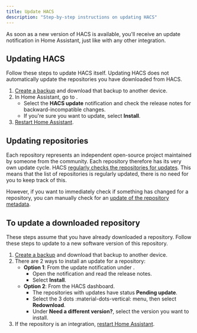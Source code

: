 ```yaml
---
title: Update HACS
description: "Step-by-step instructions on updating HACS"
---
```


As soon as a new version of HACS is available, you'll receive an update notification in Home Assistant, just like with any other integration.

## Updating HACS

Follow these steps to update HACS itself. Updating HACS does not automatically update the repositories you have downloaded from HACS.

1. [Create a backup](/docs/use/data.md/#creating-a-backup) and download that backup to another device.
2. In Home Assistant, go to <!-- hacs:my updates title="**{{coreui('panel.config')}}** > **{{coreui('ui.panel.config.updates.caption')}}**" -->.
    - Select the **HACS update** notification and check the release notes for backward-incompatible changes.
    - If you're sure you want to update, select **Install**.
3. [Restart Home Assistant](https://www.home-assistant.io/docs/configuration/#reloading-the-configuration-to-apply-changes).

## Updating repositories

Each repository represents an independent open-source project maintained by someone from the community. Each repository therefore has its very own update cycle.
HACS [regularly checks the repositories for updates](/docs/faq/data_sources.md/#updates). This means that the list of repositories is regularly updated, there is no need for you to keep track of this.

However, if you want to immediately check if something has changed for a repository, you can manually check for an [update of the repository metadata](/docs/use/repositories/dashboard.md/#updating-repository-metadata).

## To update a downloaded repository

These steps assume that you have already downloaded a repository. Follow these steps to update to a new software version of this repository.

1. [Create a backup](/docs/use/data.md/#creating-a-backup) and download that backup to another device.
2. There are 2 ways to install an update for a repository:
    - **Option 1**: From the update notification  under <!-- hacs:my updates title="**{{coreui('panel.config')}}** > **{{coreui('ui.panel.config.updates.caption')}}**" -->.
        - Open the notification and read the release notes.
        - Select **Install**.
    - **Option 2**: From the HACS dashboard.
        - The repositories with updates have status **Pending update**.
        - Select the 3 dots :material-dots-vertical: menu, then select **Redownload**.
        - Under **Need a different version?**, select the version you want to install.
3. If the repository is an integration, [restart Home Assistant](https://www.home-assistant.io/docs/configuration/#reloading-the-configuration-to-apply-changes).
